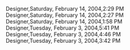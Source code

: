 ﻿Designer,Saturday, February 14, 2004,2:29 PM  Designer,Saturday, February 14, 2004,2:27 PM  Designer,Saturday, February 14, 2004,1:58 PM  Designer,Tuesday, February 3, 2004,5:41 PM  Designer,Tuesday, February 3, 2004,4:46 PM  Designer,Tuesday, February 3, 2004,3:42 PM